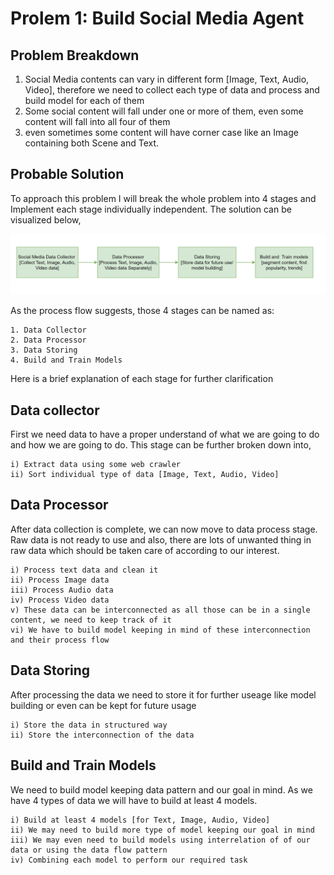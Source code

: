 # Prolem 1: Build Social Media Agent 

## Problem Breakdown

1. Social Media contents can vary in different form [Image, Text, Audio, Video], therefore we need to collect each type of data and process and build model for each of them
2. Some social content will fall under one or more of them, even some content will fall into all four of them
3. even sometimes some content will have corner case like an Image containing both Scene and Text.

## Probable Solution

To approach this problem I will break the whole problem into 4 stages and Implement each stage individually independent. The solution can be visualized below,


![image](process_flow.png)

As the process flow suggests, those 4 stages can be named as:
```
1. Data Collector
2. Data Processor
3. Data Storing
4. Build and Train Models
```
Here is a brief explanation of each stage for further clarification

## Data collector
First we need data to have a proper understand of what we are going to do and how we are going to do. This stage can be further broken down into,
```
i) Extract data using some web crawler
ii) Sort individual type of data [Image, Text, Audio, Video]
```
## Data Processor
After data collection is complete, we can now move to data process stage. Raw data is not ready to use and also, there are lots of unwanted thing in raw data which should be taken care of according to our interest.
```
i) Process text data and clean it
ii) Process Image data 
iii) Process Audio data
iv) Process Video data
v) These data can be interconnected as all those can be in a single content, we need to keep track of it
vi) We have to build model keeping in mind of these interconnection and their process flow
```
## Data Storing
After processing the data we need to store it for further useage like model building or even can be kept for future usage
```
i) Store the data in structured way
ii) Store the interconnection of the data
```
## Build and Train Models
We need to build model keeping data pattern and our goal in mind. As we have 4 types of data we will have to build at least 4 models.
```
i) Build at least 4 models [for Text, Image, Audio, Video]
ii) We may need to build more type of model keeping our goal in mind
iii) We may even need to build models using interrelation of of our data or using the data flow pattern
iv) Combining each model to perform our required task